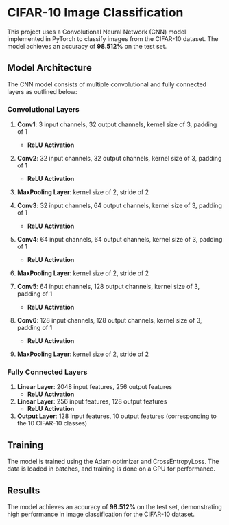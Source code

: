 # CIFAR-10 Image Classification

This project uses a Convolutional Neural Network (CNN) model implemented in PyTorch to classify images from the CIFAR-10 dataset. The model achieves an accuracy of **98.512%** on the test set.

## Model Architecture

The CNN model consists of multiple convolutional and fully connected layers as outlined below:

### Convolutional Layers
1. **Conv1**: 3 input channels, 32 output channels, kernel size of 3, padding of 1
   - **ReLU Activation**
2. **Conv2**: 32 input channels, 32 output channels, kernel size of 3, padding of 1
   - **ReLU Activation**
3. **MaxPooling Layer**: kernel size of 2, stride of 2

4. **Conv3**: 32 input channels, 64 output channels, kernel size of 3, padding of 1
   - **ReLU Activation**
5. **Conv4**: 64 input channels, 64 output channels, kernel size of 3, padding of 1
   - **ReLU Activation**
6. **MaxPooling Layer**: kernel size of 2, stride of 2

7. **Conv5**: 64 input channels, 128 output channels, kernel size of 3, padding of 1
   - **ReLU Activation**
8. **Conv6**: 128 input channels, 128 output channels, kernel size of 3, padding of 1
   - **ReLU Activation**
9. **MaxPooling Layer**: kernel size of 2, stride of 2

### Fully Connected Layers
1. **Linear Layer**: 2048 input features, 256 output features
   - **ReLU Activation**
2. **Linear Layer**: 256 input features, 128 output features
   - **ReLU Activation**
3. **Output Layer**: 128 input features, 10 output features (corresponding to the 10 CIFAR-10 classes)

## Training

The model is trained using the Adam optimizer and CrossEntropyLoss. The data is loaded in batches, and training is done on a GPU for performance.

## Results

The model achieves an accuracy of **98.512%** on the test set, demonstrating high performance in image classification for the CIFAR-10 dataset.
